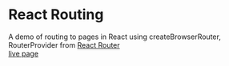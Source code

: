 # React Routing  

A demo of routing to pages in React using createBrowserRouter, RouterProvider from [React Router](https://reactrouter.com/en/main)  
[live page](https://arronbeale.github.io/react-routing/)